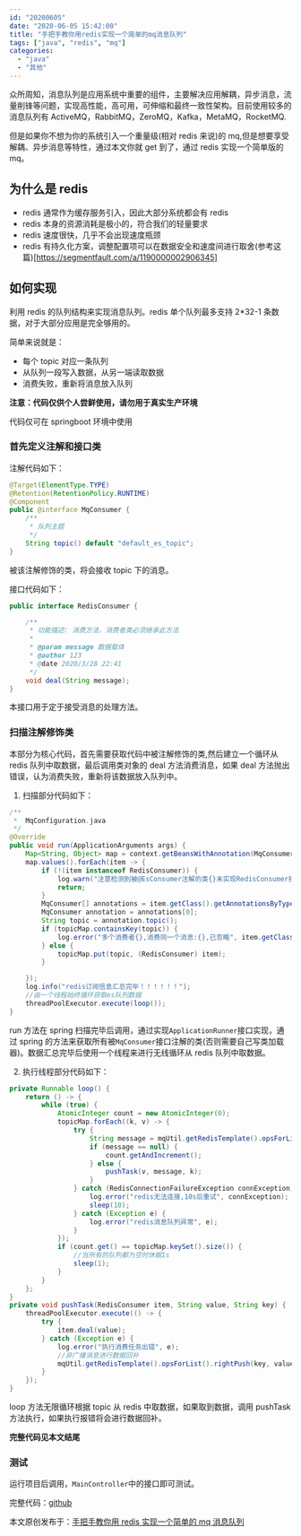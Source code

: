 ```yaml
---
id: "20200605"
date: "2020-06-05 15:42:00"
title: "手把手教你用redis实现一个简单的mq消息队列"
tags: ["java", "redis", "mq"]
categories:
  - "java"
  - "其他"
---
```


众所周知，消息队列是应用系统中重要的组件，主要解决应用解耦，异步消息，流量削锋等问题，实现高性能，高可用，可伸缩和最终一致性架构。目前使用较多的消息队列有 ActiveMQ，RabbitMQ，ZeroMQ，Kafka，MetaMQ，RocketMQ.

但是如果你不想为你的系统引入一个重量级(相对 redis 来说)的 mq,但是想要享受解耦、异步消息等特性，通过本文你就 get 到了，通过 redis 实现一个简单版的 mq。

## 为什么是 redis

- redis 通常作为缓存服务引入，因此大部分系统都会有 redis
- redis 本身的资源消耗是极小的，符合我们的轻量要求
- redis 速度很快，几乎不会出现速度瓶颈
- redis 有持久化方案，调整配置项可以在数据安全和速度间进行取舍(参考这篇)[https://segmentfault.com/a/1190000002906345]

## 如何实现

利用 redis 的队列结构来实现消息队列。redis 单个队列最多支持 2\*32-1 条数据，对于大部分应用是完全够用的。

简单来说就是：

- 每个 topic 对应一条队列
- 从队列一段写入数据，从另一端读取数据
- 消费失败，重新将消息放入队列

**注意：代码仅供个人尝鲜使用，请勿用于真实生产环境**

代码仅可在 springboot 环境中使用

### 首先定义注解和接口类

注解代码如下：

```java
@Target(ElementType.TYPE)
@Retention(RetentionPolicy.RUNTIME)
@Component
public @interface MqConsumer {
    /**
     * 队列主题
     */
    String topic() default "default_es_topic";
}
```

被该注解修饰的类，将会接收 topic 下的消息。

接口代码如下：

```java
public interface RedisConsumer {

    /**
     * 功能描述: 消费方法，消费者类必须继承此方法
     *
     * @param message 数据载体
     * @author 123
     * @date 2020/3/28 22:41
     */
    void deal(String message);
}
```

本接口用于定于接受消息的处理方法。

### 扫描注解修饰类

本部分为核心代码，首先需要获取代码中被注解修饰的类,然后建立一个循环从 redis 队列中取数据，最后调用类对象的 deal 方法消费消息，如果 deal 方法抛出错误，认为消费失败，重新将该数据放入队列中。

1. 扫描部分代码如下：

```java
/**
 *  MqConfiguration.java
 */
@Override
public void run(ApplicationArguments args) {
    Map<String, Object> map = context.getBeansWithAnnotation(MqConsumer.class);
    map.values().forEach(item -> {
        if (!(item instanceof RedisConsumer)) {
            log.warn("注意检测到被@EsConsumer注解的类{}未实现RedisConsumer接口", item.getClass().getCanonicalName());
            return;
        }
        MqConsumer[] annotations = item.getClass().getAnnotationsByType(MqConsumer.class);
        MqConsumer annotation = annotations[0];
        String topic = annotation.topic();
        if (topicMap.containsKey(topic)) {
            log.error("多个消费者{},消费同一个消息:{},已忽略", item.getClass().getCanonicalName(), topic);
        } else {
            topicMap.put(topic, (RedisConsumer) item);
        }

    });
    log.info("redis订阅信息汇总完毕！！！！！！");
    //由一个线程始终循环获取es队列数据
    threadPoolExecutor.execute(loop());
}
```

run 方法在 spring 扫描完毕后调用，通过实现`ApplicationRunner`接口实现，通过 spring 的方法来获取所有被`MqConsumer`接口注解的类(否则需要自己写类加载器)。数据汇总完毕后使用一个线程来进行无线循环从 redis 队列中取数据。

2. 执行线程部分代码如下：

```java
private Runnable loop() {
    return () -> {
        while (true) {
            AtomicInteger count = new AtomicInteger(0);
            topicMap.forEach((k, v) -> {
                try {
                    String message = mqUtil.getRedisTemplate().opsForList().rightPop(k);
                    if (message == null) {
                        count.getAndIncrement();
                    } else {
                        pushTask(v, message, k);
                    }
                } catch (RedisConnectionFailureException connException) {
                    log.error("redis无法连接,10s后重试", connException);
                    sleep(10);
                } catch (Exception e) {
                    log.error("redis消息队列异常", e);
                }
            });
            if (count.get() == topicMap.keySet().size()) {
                //当所有的队列都为空时休眠1s
                sleep(1);
            }
        }
    };
}
private void pushTask(RedisConsumer item, String value, String key) {
    threadPoolExecutor.execute(() -> {
        try {
            item.deal(value);
        } catch (Exception e) {
            log.error("执行消费任务出错", e);
            //非广播消息进行数据回补
            mqUtil.getRedisTemplate().opsForList().rightPush(key, value);
        }
    });
}
```

loop 方法无限循环根据 topic 从 redis 中取数据，如果取到数据，调用 pushTask 方法执行，如果执行报错将会进行数据回补。

**完整代码见本文结尾**

### 测试

运行项目后调用，`MainController`中的接口即可测试。

完整代码：[github](https://github.com/FleyX/demo-project/tree/master/4.redis-mq)

本文原创发布于：[手把手教你用 redis 实现一个简单的 mq 消息队列](http://www.tapme.top/blog/detail/20200605)
